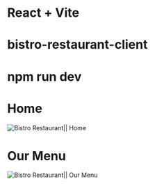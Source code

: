 # React + Vite

# bistro-restaurant-client
# npm run dev   


# Home
<img src="https://i.ibb.co/kBw1KwP/Screenshot-2023-09-18-at-01-18-34-Bistro-Boss-Home.png" alt="Bistro Restaurant|| Home" />


# Our Menu
<img src="https://i.ibb.co/pW4hcpP/Screenshot-2023-09-13-at-01-30-46-Bistro-Boss-Menu.png" alt="Bistro Restaurant|| Our Menu" />
